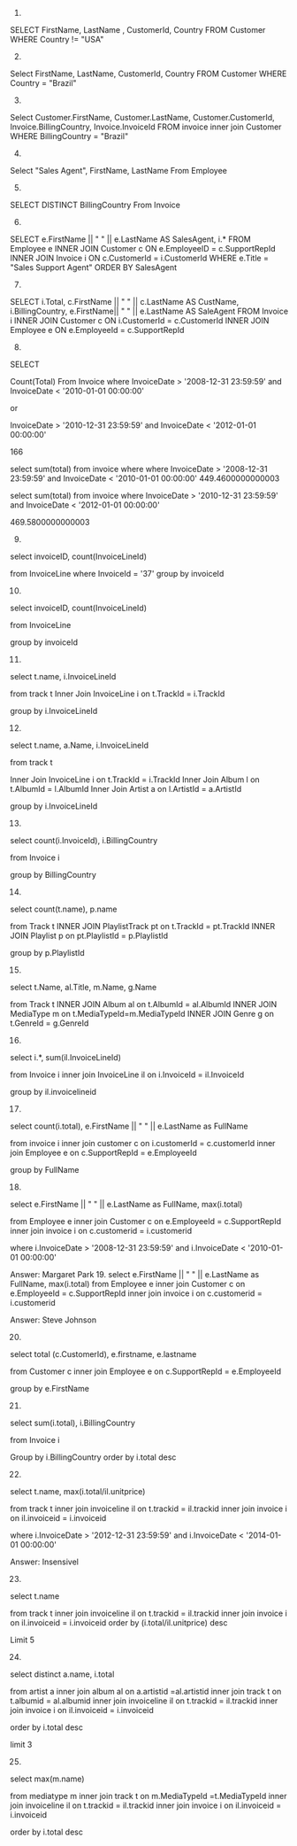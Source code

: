 1.
SELECT FirstName, LastName , CustomerId, Country 
FROM Customer 
WHERE Country != "USA"

2.
Select FirstName, LastName, CustomerId, Country 
FROM Customer
WHERE Country = "Brazil"

3.
Select Customer.FirstName, Customer.LastName, Customer.CustomerId, Invoice.BillingCountry, Invoice.InvoiceId
FROM invoice inner join Customer
WHERE BillingCountry = "Brazil"

4.
Select "Sales Agent", FirstName, LastName
From Employee

5.
SELECT DISTINCT BillingCountry
From Invoice

6.
SELECT
e.FirstName || " " || e.LastName AS SalesAgent,
i.*
FROM Employee e
INNER JOIN Customer c 
 ON e.EmployeeID = c.SupportRepId
INNER JOIN Invoice i 
 ON c.CustomerId = i.CustomerId
WHERE e.Title = "Sales Support Agent"
ORDER BY SalesAgent

7.
SELECT
 i.Total,
 c.FirstName || " " || c.LastName AS CustName,
i.BillingCountry,
e.FirstName|| " " || e.LastName AS SaleAgent
FROM Invoice i 
INNER JOIN Customer c
 ON i.CustomerId = c.CustomerId
INNER JOIN Employee e
 ON e.EmployeeId = c.SupportRepId

8.
SELECT 

Count(Total)
From Invoice 
where InvoiceDate > '2008-12-31 23:59:59'
  and InvoiceDate <  '2010-01-01 00:00:00'

or


InvoiceDate > '2010-12-31 23:59:59'
  and InvoiceDate < '2012-01-01 00:00:00'

166


select sum(total)
from invoice
where
where InvoiceDate > '2008-12-31 23:59:59'
  and InvoiceDate <  '2010-01-01 00:00:00'
449.4600000000003

select sum(total)
from invoice
where
InvoiceDate > '2010-12-31 23:59:59'
  and InvoiceDate < '2012-01-01 00:00:00'

469.5800000000003


9.

select 
invoiceID,
count(InvoiceLineId)

from InvoiceLine
where InvoiceId = '37'
group by invoiceId


10.
select 
invoiceID,
count(InvoiceLineId)

from InvoiceLine

group by invoiceId

11.
select 
t.name,
i.InvoiceLineId

from track t
Inner Join InvoiceLine i
  on t.TrackId = i.TrackId

group by i.InvoiceLineId

12.
select 
t.name,
a.Name,
i.InvoiceLineId

from track t

Inner Join InvoiceLine i
  on t.TrackId = i.TrackId
Inner Join Album l
 on t.AlbumId = l.AlbumId
Inner Join Artist a
  on l.ArtistId = a.ArtistId

group by i.InvoiceLineId

13.
select count(i.InvoiceId),
i.BillingCountry

from Invoice i

group by BillingCountry

14.
select
 count(t.name),
p.name

from Track t
INNER JOIN PlaylistTrack pt
  on t.TrackId = pt.TrackId
INNER JOIN Playlist p
  on pt.PlaylistId = p.PlaylistId

group by p.PlaylistId

15.

select 
t.Name,
al.Title,
m.Name,
g.Name

from Track t
  INNER JOIN Album al
    on t.AlbumId = al.AlbumId
  INNER JOIN MediaType m
    on  t.MediaTypeId=m.MediaTypeId
  INNER JOIN Genre g
    on t.GenreId = g.GenreId
 
16.
select i.*,
sum(il.InvoiceLineId)

from Invoice i
inner join InvoiceLine il
  on i.InvoiceId = il.InvoiceId

group by il.invoicelineid

17.
select 
count(i.total),
e.FirstName || " " || e.LastName as FullName

from invoice i
  inner join customer c
    on i.customerId = c.customerId
  inner join Employee e
    on c.SupportRepId = e.EmployeeId

group by FullName

18.
select 
e.FirstName || " " || e.LastName as FullName,
max(i.total)

from Employee e
inner join Customer c
  on e.EmployeeId = c.SupportRepId
inner join invoice i 
  on c.customerid = i.customerid

 where
 i.InvoiceDate > '2008-12-31 23:59:59'
  and i.InvoiceDate <  '2010-01-01 00:00:00'

Answer: Margaret Park
19.
select 
e.FirstName || " " || e.LastName as FullName,
max(i.total)
from Employee e
inner join Customer c
  on e.EmployeeId = c.SupportRepId
inner join invoice i 
  on c.customerid = i.customerid

Answer: Steve Johnson

20.
select total (c.CustomerId),
e.firstname,
e.lastname

from Customer c
inner join Employee e 
  on c.SupportRepId = e.EmployeeId

group by e.FirstName
  
21.
select sum(i.total),
i.BillingCountry

from Invoice i

Group by i.BillingCountry
order by i.total desc

22.
select
t.name,
 max(i.total/il.unitprice)

from track t
inner join 
  invoiceline il
  on t.trackid = il.trackid
inner join
  invoice i
  on il.invoiceid = i.invoiceid

where
 i.InvoiceDate > '2012-12-31 23:59:59'
  and i.InvoiceDate <  '2014-01-01 00:00:00'

Answer: Insensivel

23.
select
t.name


from track t
inner join 
  invoiceline il
  on t.trackid = il.trackid
inner join
  invoice i
  on il.invoiceid = i.invoiceid
order by (i.total/il.unitprice) desc

Limit 5


24.
select
distinct a.name,
i.total


from artist a
inner join 
  album al
  on a.artistid =al.artistid
inner join
  track t
  on t.albumid = al.albumid
inner join
invoiceline il
 on t.trackid = il.trackid
inner join
invoice i
on il.invoiceid = i.invoiceid
 
order by i.total desc

limit 3

25.
select
max(m.name)


from mediatype m
inner join 
  track t
  on m.MediaTypeId =t.MediaTypeId
inner join
invoiceline il
 on t.trackid = il.trackid
inner join
invoice i
on il.invoiceid = i.invoiceid
 
order by i.total desc











